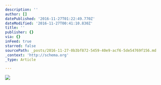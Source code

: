 ```yaml
---
description: ''
author: []
datePublished: '2016-11-27T01:22:49.770Z'
dateModified: '2016-11-27T00:41:10.830Z'
title: ''
publisher: {}
via: {}
inFeed: true
starred: false
sourcePath: _posts/2016-11-27-0b3bf872-5459-40e9-acf6-5de54769f156.md
_context: 'http://schema.org'
_type: Article

---
```

![](https://the-grid-user-content.s3-us-west-2.amazonaws.com/4ceaf414-1cd3-4eea-8455-d42642d8a359.jpg)